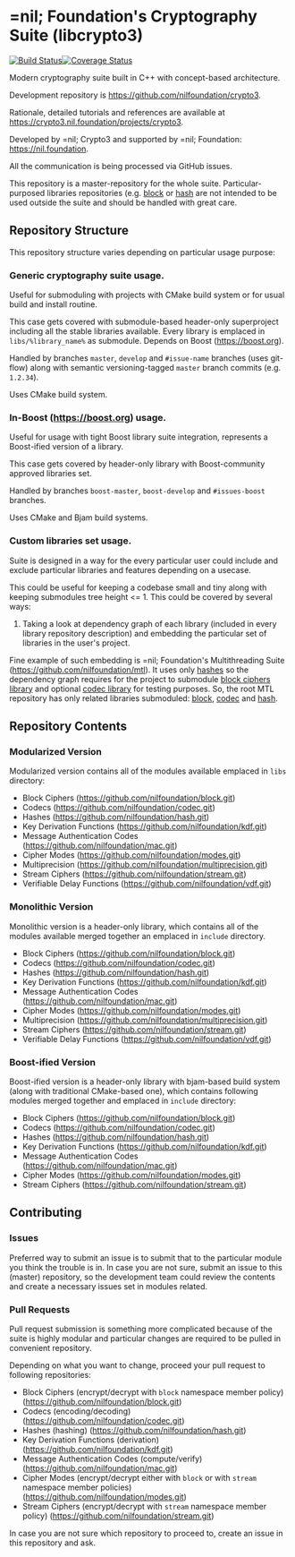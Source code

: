 # =nil; Foundation's Cryptography Suite (libcrypto3)
[![Build Status](https://travis-ci.com/NilFoundation/crypto3.svg?branch=master)](https://travis-ci.com/NilFoundation/crypto3)[![Coverage Status](https://coveralls.io/repos/github/NilFoundation/crypto3/badge.svg?branch=master)](https://coveralls.io/github/NilFoundation/crypto3?branch=master)

Modern cryptography suite built in C++ with concept-based architecture.

Development repository is https://github.com/nilfoundation/crypto3.
 
Rationale, detailed tutorials and references are available at https://crypto3.nil.foundation/projects/crypto3.
 
Developed by =nil; Crypto3 and supported by =nil; Foundation: https://nil.foundation.

All the communication is being processed via GitHub issues.

This repository is a master-repository for the whole suite. Particular-purposed libraries repositories (e.g. [block](https://github.com/nilfoundation/block) or [hash](https://github.com/nilfoundation/hash) are not intended to be used outside the suite and should be handled with great care.

## Repository Structure

This repository structure varies depending on particular usage purpose:

### Generic cryptography suite usage.

Useful for submoduling with projects with CMake build system or for usual build and install routine.

This case gets covered with submodule-based header-only superproject including all the stable libraries available. 
Every library is emplaced in ```libs/%library_name%``` as submodule. Depends on Boost (https://boost.org).

Handled by branches ```master```, ```develop``` and ```#issue-name``` branches (uses git-flow) along with semantic versioning-tagged ```master``` branch commits (e.g. ```1.2.34```).

Uses CMake build system.

### In-Boost (https://boost.org) usage.

Useful for usage with tight Boost library suite integration, represents a Boost-ified version of a library.
     
This case gets covered by header-only library with Boost-community approved libraries set. 

Handled by branches ```boost-master```, ```boost-develop``` and ```#issues-boost``` branches.

Uses CMake and Bjam build systems. 
     
### Custom libraries set usage. 

Suite is designed in a way for the every particular user could include and exclude particular libraries and features depending on a usecase.

This could be useful for keeping a codebase small and tiny along with keeping submodules tree height <= 1. 
This could be covered by several ways:
    
1. Taking a look at dependency graph of each library (included in every library repository description) and embedding the particular set of libraries in the user's project.
     
Fine example of such embedding is =nil; Foundation's Multithreading Suite 
(https://github.com/nilfoundation/mtl). It uses only 
[hashes](https://github.com/nilfoundation/hash) so the dependency graph requires 
for the project to submodule [block ciphers library](https://github.com/nilfoundation/block) and optional 
[codec library](https://github.com/nilfoundation/codec) for testing purposes. So, 
the root MTL repository has only related libraries submoduled: 
[block](https://github.com/nilfoundation/mtl/libs/block), 
[codec](https://github.com/nilfoundation/mtl/libs/codec) and 
[hash](https://github.com/nilfoundation/mtl/hash).
        
## Repository Contents

### Modularized Version

Modularized version contains all of the modules available emplaced in ```libs``` directory:

* Block Ciphers (https://github.com/nilfoundation/block.git)
* Codecs (https://github.com/nilfoundation/codec.git)
* Hashes (https://github.com/nilfoundation/hash.git)
* Key Derivation Functions (https://github.com/nilfoundation/kdf.git)
* Message Authentication Codes (https://github.com/nilfoundation/mac.git)
* Cipher Modes (https://github.com/nilfoundation/modes.git)
* Multiprecision (https://github.com/nilfoundation/multiprecision.git)
* Stream Ciphers (https://github.com/nilfoundation/stream.git)
* Verifiable Delay Functions (https://github.com/nilfoundation/vdf.git)

### Monolithic Version

Monolithic version is a header-only library, which contains all of the modules available merged together an emplaced in ```include``` directory.

* Block Ciphers (https://github.com/nilfoundation/block.git)
* Codecs (https://github.com/nilfoundation/codec.git)
* Hashes (https://github.com/nilfoundation/hash.git)
* Key Derivation Functions (https://github.com/nilfoundation/kdf.git)
* Message Authentication Codes (https://github.com/nilfoundation/mac.git)
* Cipher Modes (https://github.com/nilfoundation/modes.git)
* Multiprecision (https://github.com/nilfoundation/multiprecision.git)
* Stream Ciphers (https://github.com/nilfoundation/stream.git)
* Verifiable Delay Functions (https://github.com/nilfoundation/vdf.git)

### Boost-ified Version

Boost-ified version is a header-only library with bjam-based build system (along with traditional CMake-based one), which contains following modules merged together and emplaced in ```include``` directory:

* Block Ciphers (https://github.com/nilfoundation/block.git)
* Codecs (https://github.com/nilfoundation/codec.git)
* Hashes (https://github.com/nilfoundation/hash.git)
* Key Derivation Functions (https://github.com/nilfoundation/kdf.git)
* Message Authentication Codes (https://github.com/nilfoundation/mac.git)
* Cipher Modes (https://github.com/nilfoundation/modes.git)
* Stream Ciphers (https://github.com/nilfoundation/stream.git)


## Contributing

### Issues

Preferred way to submit an issue is to submit that to the particular module you think the trouble is in. In case you are not sure, submit an issue to this (master) repository, so the development team could review the contents and create a necessary issues set in modules related.

### Pull Requests

Pull request submission is something more complicated because of the suite is highly modular and particular changes are required to be pulled in convenient repository.

Depending on what you want to change, proceed your pull request to following repositories:

* Block Ciphers (encrypt/decrypt with ```block``` namespace member policy) (https://github.com/nilfoundation/block.git)
* Codecs (encoding/decoding) (https://github.com/nilfoundation/codec.git)
* Hashes (hashing) (https://github.com/nilfoundation/hash.git)
* Key Derivation Functions (derivation) (https://github.com/nilfoundation/kdf.git)
* Message Authentication Codes (compute/verify) (https://github.com/nilfoundation/mac.git)
* Cipher Modes (encrypt/decrypt either with ```block``` or with ```stream``` namespace member policies) (https://github.com/nilfoundation/modes.git)
* Stream Ciphers (encrypt/decrypt with ```stream``` namespace member policy)  (https://github.com/nilfoundation/stream.git)

In case you are not sure which repository to proceed to, create an issue in this repository and ask.

